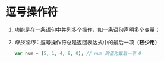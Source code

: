 # 逗号操作符
1. 功能是在一条语句中并列多个操作，如一条语句声明多个变量；

2. *奇技淫巧*：逗号操作符总是返回表达式中的最后一项（**较少用**）
    ```javascript
    var num = (5, 1, 4, 8, 0); // num 的值为最后一项 0
    ```
